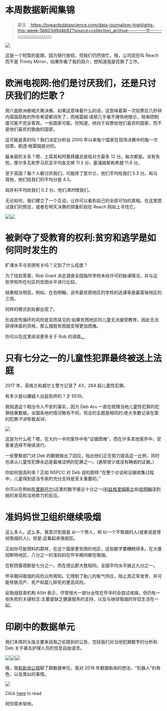 # 本周数据新闻集锦

> 原文：<https://towardsdatascience.com/data-journalism-highlights-this-week-5b603d9d4b92?source=collection_archive---------11----------------------->

![](img/d7c1fdeb954462d1c968f3981f3fc9c5.png)

这是一个短暂的星期，因为银行放假，但我们仍然很忙。哦，公司现在叫 Reach 而不是 Trinity Mirror，如果你看了我的简介，想知道我是否换了工作。

# 欧洲电视网:他们是讨厌我们，还是只讨厌我们的烂歌？

周六是欧洲歌唱大赛决赛。如果这意味着什么的话，这意味着第一次投票后几秒钟内英国获胜的所有希望都消失了，而格雷姆·诺顿几乎毫不掩饰地暗示，陪审团制度可能不完全客观，一些国家可能，你知道，倾向于投票给他们喜欢的国家，而不是他们喜欢的歌曲的国家。

这可能是真的吗？我们决定分析自 2000 年以来每个国家在现场决赛中的每一次投票。剧透:格雷姆是对的。

最亲密的关系？嗯，土耳其和阿塞拜疆总是给对方最多 12 分。每次都是。没有失败。摩尔多瓦和罗马尼亚平均各交换 11.5 分，塞浦路斯和希腊 11.6 分。

至于英国？每个人都讨厌我们。可能除了爱尔兰，他们平均给我们 5.3 分。和马耳他，他们给我们的平均分是 4.3。

匈牙利平均给我们 0.2 分。他们*真的*恨我们。

无论如何，我们建立了一个互动，让你可以看到自己的全部可怕的真相。在这里尝试我们的预览，或者在明天决赛的预备阶段在 Reach 网站上寻找它。

![](img/112128cc68a4c6d1bdb162c8ce2f8e31.png)![](img/d082e77862b548b56b589938868c6736.png)

# 被剥夺了受教育的权利:贫穷和逃学是如何同时发生的

旷课水平与贫困有关吗？又到了什么程度？

为了找到答案，Rob Grant 决定调查全国每所学校未经许可的缺课情况，并与这些学校所在社区的贫困水平进行比较。

结果相当明显。例如，在伯明翰，该市最贫困地区的学校的逃课率是最富裕地区的三倍。

同样的模式到处都出现了。

形成恶性循环的风险是显而易见的:如果贫困地区的儿童无法接受教育，因此无法获得体面的资格，那么摆脱贫困就变得更加困难。

你可以在这里阅读更多关于 Rob 的调查[。](https://www.birminghammail.co.uk/news/midlands-news/how-birmingham-children-deprived-areas-14637060)

# 只有七分之一的儿童性犯罪最终被送上法庭

2017 年，英格兰和威尔士警方记录了 43，284 起儿童性犯罪。

有多少是以嫌疑人出庭告终的？才 6519。

我知道这个相当令人不安的事实，因为 Deb Aru 一直在梳理当地儿童性犯罪的犯罪结果数据。全国各地的情况略有不同，但总的主题是相同的:绝大多数记录在案的犯罪*不会*导致*起诉。*

![](img/8aa2fcc9258c36802a6c9ada861e307f.png)

这是为什么呢？嗯，在大约一半的案件中有“证据困难”，而在许多其他案件中，受害者选择不继续进行。

一些警察部门对 Deb 的数据做出了回应，指出他们正在努力提高这一比例，同时也承认儿童性犯罪永远是最难证明的犯罪之一。(通常很少或没有确凿的证据。)

你如何提高利率？正如 NSPCC 对 Deb 说的那样:“在整个访谈和证据收集过程中，儿童得到适当专家的充分支持是至关重要的。”

你可以在例如[布里斯托尔](https://www.bristolpost.co.uk/news/bristol-news/low-number-child-sex-offences-1551838)(这里的数字接近十分之一)[利兹](https://www.leeds-live.co.uk/news/yorkshire-news/most-child-sexual-exploitation-cases-14641242)[格里姆斯比](https://www.grimsbytelegraph.co.uk/news/grimsby-news/only-one-seven-recorded-child-1552372)和[伯明翰](https://www.birminghammail.co.uk/news/midlands-news/worrying-number-child-sex-abuse-14634671)读到她的发现和当地势力的反应。

# 准妈妈世卫组织继续吸烟

这么多人。这么多。我意识到我是 a)一个男人，和 b)一个不吸烟的人(或者说是曾经吸烟的人)。但是:这看起来很疯狂。

正如你可能预料的那样，在这个国家更贫困的地区，这些数字要糟糕得多。在大曼彻斯特地区，八分之一的准妈妈在怀孕期间都在吸烟。

在默西塞德郡是七分之一，而在德比郡大致相同。全国平均水平接近九分之一。

怀孕期间吸烟的风险众所周知。它限制了胎儿的氧气供应，阻止其正常发育，并可能导致流产、死产和婴儿猝死的更高风险。

反吸烟慈善机构 ASH 表示，尽管很大一部分女性在怀孕时会尝试戒烟，但仍有一些失败的关键标志:主要是缺乏健康服务的支持，以及与继续吸烟的伴侣生活在一起。

# 印刷中的数据单元

我们本周的头版主要来自我之前提到的公告，包括我们对当地犯罪数字的分析和 Deb 关于袭击护理人员的信息自由请求。

![](img/4c4fc5b3e12a71cdfbce8e63b9600eca.png)![](img/67e422d45436300cb48f95adcfcec45b.png)![](img/c505143d2a320fd7adc32794cc475b6f.png)

哦，我[和新闻公报](https://t.co/KpITLIZqY7)聊了聊数据单位，我对 2018 年数据新闻的想法，“机器人”的角色，以及类似的事情。

![](img/b5aa6a6b284308ba0edb7fd27a262976.png)

Click [here](http://www.pressgazette.co.uk/trinity-mirror-data-unit-boss-says-it-should-be-the-more-the-merrier-as-huge-amount-of-local-data-still-not-interrogated-properly-by-journalists/) to read

祝你周末愉快。